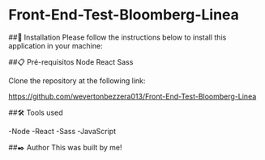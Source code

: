 # Front-End-Test-Bloomberg-Linea
 
##🔧 Installation
Please follow the instructions below to install this application in your machine:

##📋 Pré-requisitos
Node React Sass

Clone the repository at the following link:

https://github.com/wevertonbezzera013/Front-End-Test-Bloomberg-Linea

##🛠️ Tools used

-Node
-React
-Sass
-JavaScript

##✒️ Author
This was built by me!

[linkedin]: https://www.linkedin.com/in/weverton-bezerra-da-costa-061ab11a4/
[GitHub]: https://github.com/wevertonbezzera013
